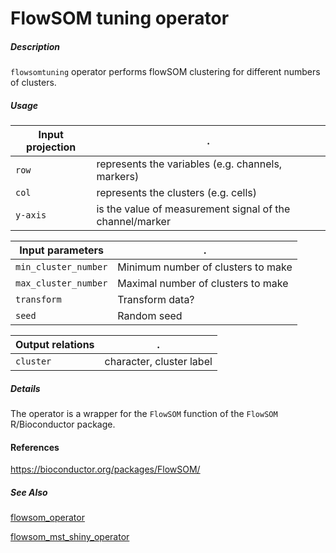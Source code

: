 # FlowSOM tuning operator

##### Description

`flowsomtuning` operator performs flowSOM clustering for different numbers of clusters.

##### Usage

Input projection|.
---|---
`row`   | represents the variables (e.g. channels, markers)
`col`   | represents the clusters (e.g. cells) 
`y-axis`| is the value of measurement signal of the channel/marker

Input parameters|.
---|---
`min_cluster_number`   | Minimum number of clusters to make
`max_cluster_number`   | Maximal number of clusters to make
`transform`| Transform data?
`seed`   | Random seed

Output relations|.
---|---
`cluster`| character, cluster label

##### Details

The operator is a wrapper for the `FlowSOM` function of the `FlowSOM` R/Bioconductor package.

#### References

https://bioconductor.org/packages/FlowSOM/

##### See Also

[flowsom_operator](https://github.com/tercen/flowsom_operator)

[flowsom_mst_shiny_operator](https://github.com/tercen/flowsom_mst_shiny_operator)
